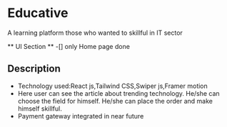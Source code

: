 # Educative
A learning platform those who wanted to skillful in IT sector

** UI Section **
-[] only Home page done

## Description
- Technology used:React js,Tailwind CSS,Swiper js,Framer motion
- Here user can see the article about trending technology. He/she can choose the field for himself. He/she can place the order and make himself skillful.
- Payment gateway integrated in near future

